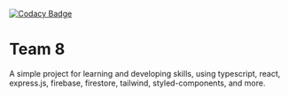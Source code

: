 [![Codacy Badge](https://app.codacy.com/project/badge/Grade/35e6060d97b846c2a129f61e90134646)](https://www.codacy.com/gh/FFGFlash/Team-8/dashboard?utm_source=github.com&utm_medium=referral&utm_content=FFGFlash/Team-8&utm_campaign=Badge_Grade)

# Team 8

A simple project for learning and developing skills, using typescript, react, express.js, firebase, firestore, tailwind, styled-components, and more.
